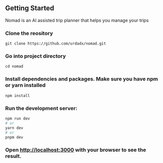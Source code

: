 ## Getting Started

Nomad is an AI assisted trip planner that helps you manage your trips

### Clone the reository

```
git clone https://github.com/urdadx/nomad.git
```

### Go into project directory

```
cd nomad
```

### Install dependencies and packages. Make sure you have npm or yarn installed

```
npm install
```

### Run the development server:

```bash
npm run dev
# or
yarn dev
# or
pnpm dev
```

### Open [http://localhost:3000](http://localhost:3000) with your browser to see the result.

